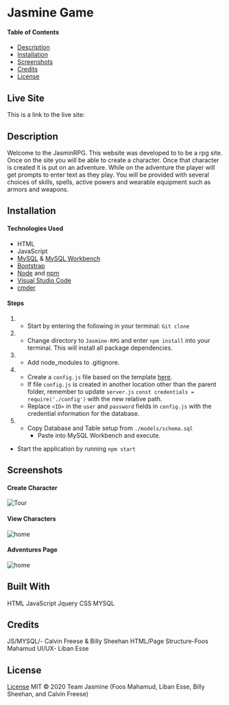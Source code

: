 # Jasmine Game

#### Table of Contents
  * [Description](#Description)
  * [Installation](#Installation)
  * [Screenshots](#Screenshots)
  * [Credits](#Credits)
  * [License](#License)

  ## Live Site
This is a link to the live site: 
  
## Description
Welcome to the JasminRPG. This website was developed to to be a rpg site. Once on the site you will be able to create a character. Once that character is created it is put on an adventure. While on the adventure the player will get prompts to enter text as they play. You will be provided with several choices of skills, spells,  active powers and wearable equipment such as armors and weapons.


 
## Installation
#### Technologies Used
* HTML
* JavaScript
* [MySQL](https://www.mysql.com/) & [MySQL Workbench](https://www.mysql.com/products/workbench/)
* [Bootstrap](https://getbootstrap.com/)
* [Node](https://nodejs.org/en/) and [npm](https://www.npmjs.com/package/npm)
* [Visual Studio Code](https://code.visualstudio.com/)
* [cmder](https://cmder.net/)

#### Steps
1. * Start by entering the following in your terminal: `Git clone `

2. * Change directory to `Jasmine-RPG` and enter `npm install` into your terminal. This will install all package dependencies.

3. * Add node_modules to .gitignore.

4. * Create a `config.js` file based on the template [here](./config/config.js.example).
    * If file `config.js` is created in another location other than the parent folder, remember to update `server.js` `const credentials = require('./config')` with the new relative path.
    * Replace `<ID>` in the `user` and `password` fields in `config.js` with the credential information for the database.

5. * Copy Database and Table setup from `./models/schema.sql`
        * Paste into MySQL Workbench and execute.

* Start the application by running `npm start`



## Screenshots
#### Create Character
![Tour](#placeholder)
#### View Characters
 ![home](#placeholder)

#### Adventures Page
![home](#placeholder)

## Built With
HTML
JavaScript
Jquery 
CSS 
MYSQL


## Credits
JS/MYSQL/- Calvin Freese & Billy Sheehan
HTML/Page Structure-Foos Mahamud
UI/UX- Liban Esse


## License

[License](LICENSE)
MIT &copy; 2020 Team Jasmine (Foos Mahamud, Liban Esse, Billy Sheehan, and Calvin Freese)
